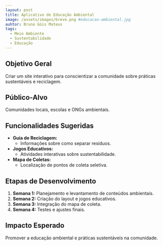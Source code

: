 ```yaml
---
layout: post
title: Aplicativo de Educação Ambiental
image: /assets/images/breve.png #educacao-ambiental.jpg
auhtor: Bruno Góis Mateus
tags:
  - Meio Ambiente
  - Sustentabilidade
  - Educação
---
```

## Objetivo Geral
Criar um site interativo para conscientizar a comunidade sobre práticas sustentáveis e reciclagem.

## Público-Alvo
Comunidades locais, escolas e ONGs ambientais.

## Funcionalidades Sugeridas
- **Guia de Reciclagem:**  
  - Informações sobre como separar resíduos.  
- **Jogos Educativos:**  
  - Atividades interativas sobre sustentabilidade.  
- **Mapa de Coletas:**  
  - Localização de pontos de coleta seletiva.  

## Etapas de Desenvolvimento
1. **Semana 1:** Planejamento e levantamento de conteúdos ambientais.  
2. **Semana 2:** Criação do layout e jogos educativos.  
3. **Semana 3:** Integração do mapa de coleta.  
4. **Semana 4:** Testes e ajustes finais.

## Impacto Esperado
Promover a educação ambiental e práticas sustentáveis na comunidade.


